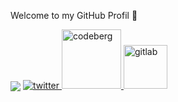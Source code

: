 Welcome to my GitHub Profil 👋

<img src="https://github-readme-stats.vercel.app/api?username=Ein-Tim&show_icons=true&count_private=true&hide_border=true" align="center" />

<a href="https://twitter.com/EinTim2" target="_blank">
<img src=https://img.shields.io/badge/twitter-%2300acee.svg?&style=for-the-badge&logo=twitter&logoColor=white alt=twitter style="margin-bottom: 5px;" />
</a>
<a href="https://codeberg.org/Ein-Tim" target="_blank">
<img src=https://user-images.githubusercontent.com/67682506/114096263-c8806d00-98be-11eb-8357-b051c807bd39.png width=95&style=for-the-badge&logo=Codeberg&logoColor=white alt=codeberg style="margin-bottom: 5px;" />
</a>
<a href="https://gitlab.com/Ein-Tim" target="_blank">
<img src=https://user-images.githubusercontent.com/67682506/113917166-28a0e180-97e1-11eb-9533-565aac271eef.png width=70&style=for-the-badge&logo=GitLab&logoColor=white alt=gitlab style="margin-bottom: 5px;" />
</a>
